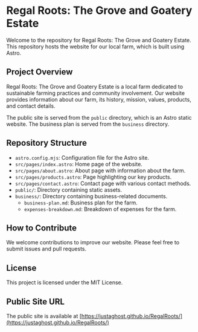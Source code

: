 # Regal Roots: The Grove and Goatery Estate

Welcome to the repository for Regal Roots: The Grove and Goatery Estate. This repository hosts the website for our local farm, which is built using Astro.

## Project Overview

Regal Roots: The Grove and Goatery Estate is a local farm dedicated to sustainable farming practices and community involvement. Our website provides information about our farm, its history, mission, values, products, and contact details.

The public site is served from the `public` directory, which is an Astro static website. The business plan is served from the `business` directory.

## Repository Structure

- `astro.config.mjs`: Configuration file for the Astro site.
- `src/pages/index.astro`: Home page of the website.
- `src/pages/about.astro`: About page with information about the farm.
- `src/pages/products.astro`: Page highlighting our key products.
- `src/pages/contact.astro`: Contact page with various contact methods.
- `public/`: Directory containing static assets.
- `business/`: Directory containing business-related documents.
  - `business-plan.md`: Business plan for the farm.
  - `expenses-breakdown.md`: Breakdown of expenses for the farm.

## How to Contribute

We welcome contributions to improve our website. Please feel free to submit issues and pull requests.

## License

This project is licensed under the MIT License.

## Public Site URL

The public site is available at [https://justaghost.github.io/RegalRoots/](https://justaghost.github.io/RegalRoots/)
